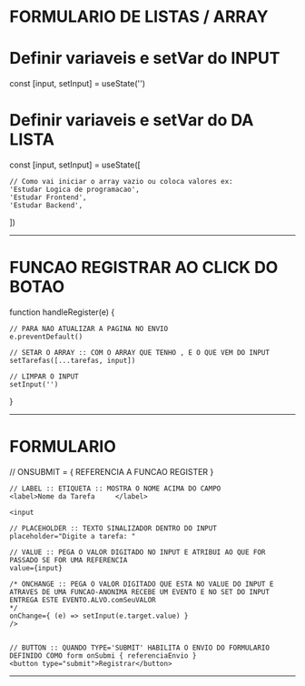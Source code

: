 # FORMULARIO DE LISTAS / ARRAY

# Definir variaveis e setVar do INPUT
const [input, setInput] = useState('')

# Definir variaveis e setVar do DA LISTA  
const [input, setInput] = useState([

    // Como vai iniciar o array vazio ou coloca valores ex:
    'Estudar Logica de programacao',
    'Estudar Frontend',
    'Estudar Backend',
])

---

# FUNCAO REGISTRAR AO CLICK DO BOTAO

function handleRegister(e) {

    // PARA NAO ATUALIZAR A PAGINA NO ENVIO
    e.preventDefault()

    // SETAR O ARRAY :: COM O ARRAY QUE TENHO , E O QUE VEM DO INPUT
    setTarefas([...tarefas, input])
    
    // LIMPAR O INPUT
    setInput('')

}

---

# FORMULARIO

// ONSUBMIT = { REFERENCIA A FUNCAO REGISTER }
<form onSubmit={ handleRegister }>

    // LABEL :: ETIQUETA :: MOSTRA O NOME ACIMA DO CAMPO
    <label>Nome da Tarefa     </label>

    <input 

    // PLACEHOLDER :: TEXTO SINALIZADOR DENTRO DO INPUT
    placeholder="Digite a tarefa: "

    // VALUE :: PEGA O VALOR DIGITADO NO INPUT E ATRIBUI AO QUE FOR PASSADO SE FOR UMA REFERENCIA
    value={input}

    /* ONCHANGE :: PEGA O VALOR DIGITADO QUE ESTA NO VALUE DO INPUT E 
    ATRAVES DE UMA FUNCAO-ANONIMA RECEBE UM EVENTO E NO SET DO INPUT ENTREGA ESTE EVENTO.ALVO.comSeuVALOR
    */
    onChange={ (e) => setInput(e.target.value) }
    />


    // BUTTON :: QUANDO TYPE='SUBMIT' HABILITA O ENVIO DO FORMULARIO DEFINIDO COMO form onSubmi { referenciaEnvio }
    <button type="submit">Registrar</button>

---

#
